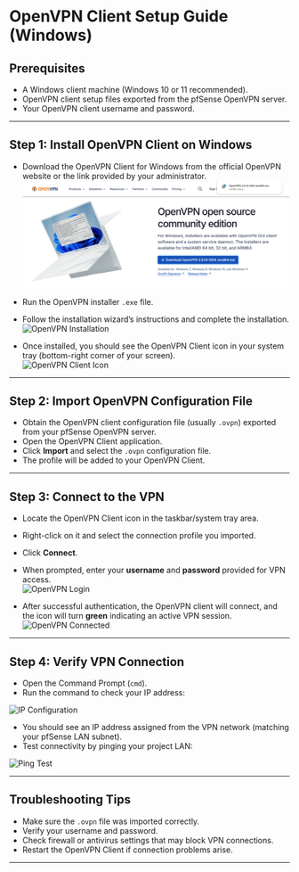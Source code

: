 # OpenVPN Client Setup Guide (Windows)

## Prerequisites

- A Windows client machine (Windows 10 or 11 recommended).
- OpenVPN client setup files exported from the pfSense OpenVPN server.
- Your OpenVPN client username and password.

---

## Step 1: Install OpenVPN Client on Windows

- Download the OpenVPN Client for Windows from the official OpenVPN website or the link provided by your administrator.  
  ![OpenVPN Client Download](https://github.com/keepwatch0n/cybersecurity-simulation-lab/blob/master/OpenVpn/Client/images/Client_Side.png)

- Run the OpenVPN installer `.exe` file.
- Follow the installation wizard’s instructions and complete the installation.  
  ![OpenVPN Installation](https://raw.githubusercontent.com/username/repo/branch/path/to/image2.png)

- Once installed, you should see the OpenVPN Client icon in your system tray (bottom-right corner of your screen).  
  ![OpenVPN Client Icon](https://raw.githubusercontent.com/username/repo/branch/path/to/image3.png)

---

## Step 2: Import OpenVPN Configuration File

- Obtain the OpenVPN client configuration file (usually `.ovpn`) exported from your pfSense OpenVPN server.
- Open the OpenVPN Client application.
- Click **Import** and select the `.ovpn` configuration file.
- The profile will be added to your OpenVPN Client.

---

## Step 3: Connect to the VPN

- Locate the OpenVPN Client icon in the taskbar/system tray area.
- Right-click on it and select the connection profile you imported.
- Click **Connect**.
- When prompted, enter your **username** and **password** provided for VPN access.  
  ![OpenVPN Login](https://raw.githubusercontent.com/username/repo/branch/path/to/image4.png)
  
- After successful authentication, the OpenVPN client will connect, and the icon will turn **green** indicating an active VPN session.  
  ![OpenVPN Connected](https://raw.githubusercontent.com/username/repo/branch/path/to/image5.png)

---

## Step 4: Verify VPN Connection

- Open the Command Prompt (`cmd`).
- Run the command to check your IP address:  

![IP Configuration](https://raw.githubusercontent.com/username/repo/branch/path/to/image6.png)

- You should see an IP address assigned from the VPN network (matching your pfSense LAN subnet).
- Test connectivity by pinging your project LAN:  

![Ping Test](https://raw.githubusercontent.com/username/repo/branch/path/to/image7.png)

---

## Troubleshooting Tips

- Make sure the `.ovpn` file was imported correctly.
- Verify your username and password.
- Check firewall or antivirus settings that may block VPN connections.
- Restart the OpenVPN Client if connection problems arise.

---
